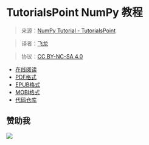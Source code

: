 # TutorialsPoint NumPy 教程

> 来源：[NumPy Tutorial - TutorialsPoint](https://www.tutorialspoint.com/numpy/index.htm)

> 译者：[飞龙](https://github.com/)

> 协议：[CC BY-NC-SA 4.0](http://creativecommons.org/licenses/by-nc-sa/4.0/)

+ [在线阅读](https://www.gitbook.com/book/wizardforcel/ts-numpy-tut/details)
+ [PDF格式](https://www.gitbook.com/download/pdf/book/wizardforcel/ts-numpy-tut)
+ [EPUB格式](https://www.gitbook.com/download/epub/book/wizardforcel/ts-numpy-tut)
+ [MOBI格式](https://www.gitbook.com/download/mobi/book/wizardforcel/ts-numpy-tut)
+ [代码仓库](https://github.com/wizardforcel/ts-numpy-tut-zh)

## 赞助我

![](http://upload-images.jianshu.io/upload_images/118142-fe132ca3591a3d52.png)